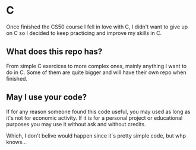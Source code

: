 # C

Once finished the CS50 course I fell in love with C, I didn't want to give up on C so I decided to keep practicing and improve my skills in C.

## What does this repo has?

From simple C exercices to more complex ones, mainly anything I want to do in C. Some of them are quite bigger and will have their own repo when finished.

## May I use your code?

If for any reason someone found this code useful, you may used as long as it's not for economic activity. If it is for a personal project or educational purposes you may use it without ask and without credits.

Which, I don't belive would happen since it´s pretty simple code, but whp knows...
